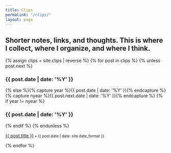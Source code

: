 ```yaml
---
title: Clips
permalink: "/clips/"
layout: page
---
```


## Shorter notes, links, and thoughts. This is where I collect, where I organize, and where I think.


{% assign clips = site.clips | reverse %}
{% for post in clips  %}
{% unless post.next %}<h3>{{ post.date | date: '%Y' }}</h3>
{% else %}{% capture year %}{{ post.date | date: '%Y' }}{% endcapture %}{% capture nyear %}{{ post.next.date | date: '%Y' }}{% endcapture %}
{% if year != nyear %}<h3>{{ post.date | date: '%Y' }}</h3>{% endif %}
{% endunless %}
<p><a href="{{ post.url | prepend: site.baseurl }}">{{ post.title }}</a><small> • {{ post.date | date: site.date_format }}</small></p>
  {% endfor %}
